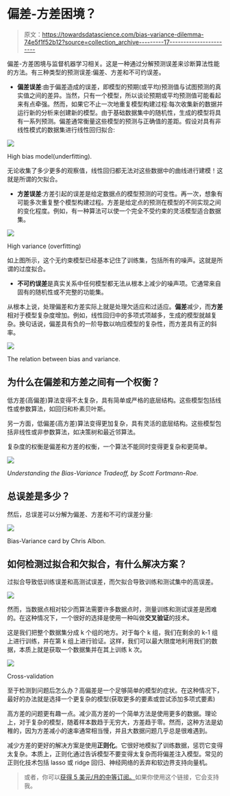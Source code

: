 # 偏差-方差困境？

> 原文：<https://towardsdatascience.com/bias-variance-dilemma-74e5f1f52b12?source=collection_archive---------17----------------------->

偏差-方差困境与监督机器学习相关。这是一种通过分解预测误差来诊断算法性能的方法。有三种类型的预测误差:偏差、方差和不可约误差。

*   **偏差误差**:由于偏差造成的误差，即模型的预期(或平均)预测值与试图预测的真实值之间的差异。当然，只有一个模型，所以谈论预期或平均预测值可能看起来有点牵强。然而，如果它不止一次地重复模型构建过程:每次收集新的数据并运行新的分析来创建新的模型。由于基础数据集中的随机性，生成的模型将具有一系列预测。偏差通常衡量这些模型的预测与正确值的差距。假设对具有非线性模式的数据集进行线性回归拟合:

![](img/b653bf83b4f7f0b0278b3d4498bab0db.png)

High bias model(underfitting).

无论收集了多少更多的观察值，线性回归都无法对这些数据中的曲线进行建模！这就是所谓的欠拟合。

*   **方差误差**:方差引起的误差是给定数据点的模型预测的可变性。再一次，想象有可能多次重复整个模型构建过程。方差是给定点的预测在模型的不同实现之间的变化程度。例如，有一种算法可以使一个完全不受约束的灵活模型适合数据集。

![](img/f81a254089543b3172745825b0f61a58.png)

High variance (overfitting)

如上图所示，这个无约束模型已经基本记住了训练集，包括所有的噪声。这就是所谓的过度拟合。

*   **不可约误差**是真实关系中任何模型都无法从根本上减少的噪声项。它通常来自固有的随机性或不完整的功能集。

从根本上说，处理偏差和方差实际上就是处理欠适应和过适应。**偏差**减少，而**方差**相对于模型复杂度增加。例如，线性回归中的多项式项越多，生成的模型就越复杂。换句话说，偏差具有负的一阶导数以响应模型的复杂性，而方差具有正的斜率。

![](img/347a8b6256766abcf667a7fa9f142aec.png)

The relation between bias and variance.

## 为什么在偏差和方差之间有一个权衡？

低方差(高偏差)算法变得不太复杂，具有简单或严格的底层结构。这些模型包括线性或参数算法，如回归和朴素贝叶斯。

另一方面，低偏差(高方差)算法变得更加复杂，具有灵活的底层结构。这些模型包括非线性或非参数算法，如决策树和最近邻算法。

复杂度的权衡是偏差和方差的权衡，一个算法不能同时变得更复杂和更简单。

![](img/cf0fd67cbe9aa9201d54c39ec7528adf.png)

*Understanding the Bias-Variance Tradeoff, by Scott Fortmann-Roe.*

## 总误差是多少？

然后，总误差可以分解为偏差、方差和不可约误差分量:

![](img/d9a32eca4d71e52b65001de50324e560.png)

Bias-Variance card by Chris Albon.

## 如何检测过拟合和欠拟合，有什么解决方案？

过拟合导致低训练误差和高测试误差，而欠拟合导致训练和测试集中的高误差。

![](img/5bc1715bc4444cd719f3a862726ae123.png)

然而，当数据点相对较少而算法需要许多数据点时，测量训练和测试误差是困难的。在这种情况下，一个很好的选择是使用一种叫做**交叉验证**的技术。

这是我们把整个数据集分成 k 个组的地方。对于每个 k 组，我们在剩余的 k-1 组上进行训练，并在第 k 组上进行验证。这样，我们可以最大限度地利用我们的数据，本质上就是获取一个数据集并在其上训练 k 次。

![](img/c21643ef5d02094ea7201cedb4fa1f47.png)

Cross-validation

至于检测到问题后怎么办？高偏差是一个足够简单的模型的症状。在这种情况下，最好的办法就是选择一个更复杂的模型(获取更多的要素或尝试添加多项式要素)

高方差的问题更有趣一点。减少高方差的一个简单方法是使用更多的数据。理论上，对于复杂的模型，随着样本数趋于无穷大，方差趋于零。然而，这种方法是幼稚的，因为方差减小的速率通常相当慢，并且大数据问题几乎总是很难遇到。

减少方差的更好的解决方案是使用**正则化**。它很好地模拟了训练数据，惩罚它变得太复杂。本质上，正则化通过告诉模型不要变得太复杂而将偏差注入模型。常见的正则化技术包括 lasso 或 ridge 回归、神经网络的丢弃和软边界支持向量机。

> 或者，你可以[获得 5 美元/月的中等订阅。](https://medium.com/@dataakkadian/membership)如果你使用这个链接，它会支持我。